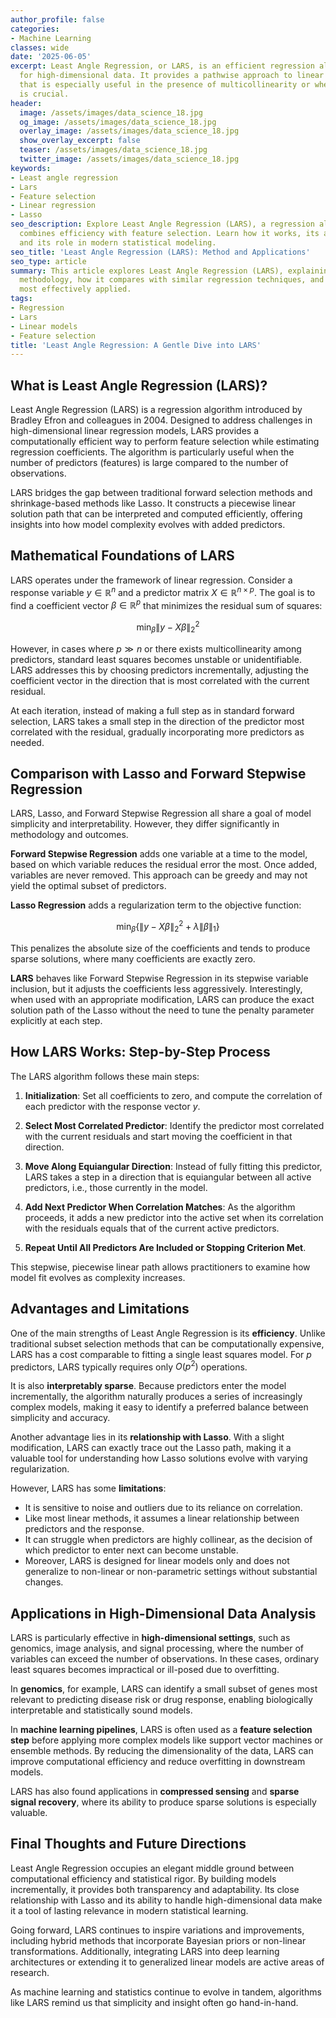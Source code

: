 ```yaml
---
author_profile: false
categories:
- Machine Learning
classes: wide
date: '2025-06-05'
excerpt: Least Angle Regression, or LARS, is an efficient regression algorithm designed
  for high-dimensional data. It provides a pathwise approach to linear regression
  that is especially useful in the presence of multicollinearity or when feature selection
  is crucial.
header:
  image: /assets/images/data_science_18.jpg
  og_image: /assets/images/data_science_18.jpg
  overlay_image: /assets/images/data_science_18.jpg
  show_overlay_excerpt: false
  teaser: /assets/images/data_science_18.jpg
  twitter_image: /assets/images/data_science_18.jpg
keywords:
- Least angle regression
- Lars
- Feature selection
- Linear regression
- Lasso
seo_description: Explore Least Angle Regression (LARS), a regression algorithm that
  combines efficiency with feature selection. Learn how it works, its advantages,
  and its role in modern statistical modeling.
seo_title: 'Least Angle Regression (LARS): Method and Applications'
seo_type: article
summary: This article explores Least Angle Regression (LARS), explaining its core
  methodology, how it compares with similar regression techniques, and where it is
  most effectively applied.
tags:
- Regression
- Lars
- Linear models
- Feature selection
title: 'Least Angle Regression: A Gentle Dive into LARS'
---
```


## What is Least Angle Regression (LARS)?

Least Angle Regression (LARS) is a regression algorithm introduced by Bradley Efron and colleagues in 2004. Designed to address challenges in high-dimensional linear regression models, LARS provides a computationally efficient way to perform feature selection while estimating regression coefficients. The algorithm is particularly useful when the number of predictors (features) is large compared to the number of observations.

LARS bridges the gap between traditional forward selection methods and shrinkage-based methods like Lasso. It constructs a piecewise linear solution path that can be interpreted and computed efficiently, offering insights into how model complexity evolves with added predictors.

## Mathematical Foundations of LARS

LARS operates under the framework of linear regression. Consider a response variable $y \in \mathbb{R}^n$ and a predictor matrix $X \in \mathbb{R}^{n \times p}$. The goal is to find a coefficient vector $\beta \in \mathbb{R}^p$ that minimizes the residual sum of squares:

$$
\min_\beta \|y - X\beta\|_2^2
$$

However, in cases where $p \gg n$ or there exists multicollinearity among predictors, standard least squares becomes unstable or unidentifiable. LARS addresses this by choosing predictors incrementally, adjusting the coefficient vector in the direction that is most correlated with the current residual.

At each iteration, instead of making a full step as in standard forward selection, LARS takes a small step in the direction of the predictor most correlated with the residual, gradually incorporating more predictors as needed.

## Comparison with Lasso and Forward Stepwise Regression

LARS, Lasso, and Forward Stepwise Regression all share a goal of model simplicity and interpretability. However, they differ significantly in methodology and outcomes.

**Forward Stepwise Regression** adds one variable at a time to the model, based on which variable reduces the residual error the most. Once added, variables are never removed. This approach can be greedy and may not yield the optimal subset of predictors.

**Lasso Regression** adds a regularization term to the objective function:

$$
\min_\beta \left\{ \|y - X\beta\|_2^2 + \lambda \|\beta\|_1 \right\}
$$

This penalizes the absolute size of the coefficients and tends to produce sparse solutions, where many coefficients are exactly zero.

**LARS** behaves like Forward Stepwise Regression in its stepwise variable inclusion, but it adjusts the coefficients less aggressively. Interestingly, when used with an appropriate modification, LARS can produce the exact solution path of the Lasso without the need to tune the penalty parameter explicitly at each step.

## How LARS Works: Step-by-Step Process

The LARS algorithm follows these main steps:

1. **Initialization**: Set all coefficients to zero, and compute the correlation of each predictor with the response vector $y$.

2. **Select Most Correlated Predictor**: Identify the predictor most correlated with the current residuals and start moving the coefficient in that direction.

3. **Move Along Equiangular Direction**: Instead of fully fitting this predictor, LARS takes a step in a direction that is equiangular between all active predictors, i.e., those currently in the model.

4. **Add Next Predictor When Correlation Matches**: As the algorithm proceeds, it adds a new predictor into the active set when its correlation with the residuals equals that of the current active predictors.

5. **Repeat Until All Predictors Are Included or Stopping Criterion Met**.

This stepwise, piecewise linear path allows practitioners to examine how model fit evolves as complexity increases.

## Advantages and Limitations

One of the main strengths of Least Angle Regression is its **efficiency**. Unlike traditional subset selection methods that can be computationally expensive, LARS has a cost comparable to fitting a single least squares model. For $p$ predictors, LARS typically requires only $O(p^2)$ operations.

It is also **interpretably sparse**. Because predictors enter the model incrementally, the algorithm naturally produces a series of increasingly complex models, making it easy to identify a preferred balance between simplicity and accuracy.

Another advantage lies in its **relationship with Lasso**. With a slight modification, LARS can exactly trace out the Lasso path, making it a valuable tool for understanding how Lasso solutions evolve with varying regularization.

However, LARS has some **limitations**:

- It is sensitive to noise and outliers due to its reliance on correlation.
- Like most linear methods, it assumes a linear relationship between predictors and the response.
- It can struggle when predictors are highly collinear, as the decision of which predictor to enter next can become unstable.
- Moreover, LARS is designed for linear models only and does not generalize to non-linear or non-parametric settings without substantial changes.

## Applications in High-Dimensional Data Analysis

LARS is particularly effective in **high-dimensional settings**, such as genomics, image analysis, and signal processing, where the number of variables can exceed the number of observations. In these cases, ordinary least squares becomes impractical or ill-posed due to overfitting.

In **genomics**, for example, LARS can identify a small subset of genes most relevant to predicting disease risk or drug response, enabling biologically interpretable and statistically sound models.

In **machine learning pipelines**, LARS is often used as a **feature selection step** before applying more complex models like support vector machines or ensemble methods. By reducing the dimensionality of the data, LARS can improve computational efficiency and reduce overfitting in downstream models.

LARS has also found applications in **compressed sensing** and **sparse signal recovery**, where its ability to produce sparse solutions is especially valuable.

## Final Thoughts and Future Directions

Least Angle Regression occupies an elegant middle ground between computational efficiency and statistical rigor. By building models incrementally, it provides both transparency and adaptability. Its close relationship with Lasso and its ability to handle high-dimensional data make it a tool of lasting relevance in modern statistical learning.

Going forward, LARS continues to inspire variations and improvements, including hybrid methods that incorporate Bayesian priors or non-linear transformations. Additionally, integrating LARS into deep learning architectures or extending it to generalized linear models are active areas of research.

As machine learning and statistics continue to evolve in tandem, algorithms like LARS remind us that simplicity and insight often go hand-in-hand.
